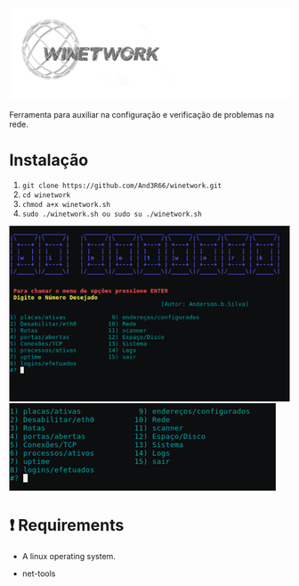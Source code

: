 <img src="https://raw.githubusercontent.com/And3R66/winetwork/master/Logo.png">

 Ferramenta para auxiliar na configuração e verificação de problemas na rede.

# Instalação 
<ol>
<li><code>git clone https://github.com/And3R66/winetwork.git</code></li>
<li><code>cd winetwork</code></li>
<li><code>chmod a+x winetwork.sh</code></li>
<li><code>sudo ./winetwork.sh ou sudo su ./winetwork.sh</code></li>
</ol>
<img src="https://raw.githubusercontent.com/And3R66/winetwork/master/i1.png">
<img src="https://raw.githubusercontent.com/And3R66/winetwork/master/i2.png">

# :exclamation: Requirements

<ul>
<li>
<p>A linux operating system.</p>
</li>
<li>
<p>net-tools
</p>
</li>
</ul>
